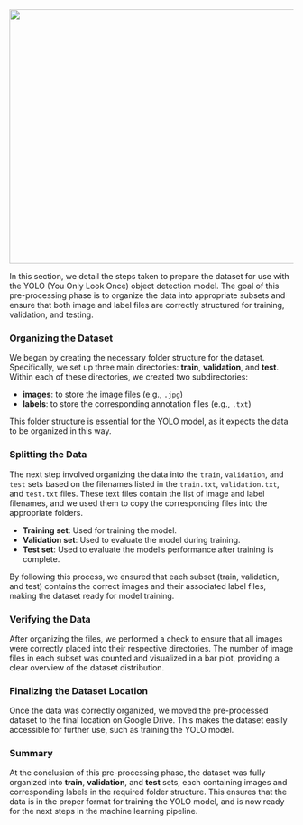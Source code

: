 
<img src="https://github.com/RSandAI/Comprehensive-YOLO-Airplane-Detection/blob/main/assets/image.png" height=450 width=1280 alt=""/>

<br>

In this section, we detail the steps taken to prepare the dataset for use with the YOLO (You Only Look Once) object detection model. The goal of this pre-processing phase is to organize the data into appropriate subsets and ensure that both image and label files are correctly structured for training, validation, and testing.

### Organizing the Dataset

We began by creating the necessary folder structure for the dataset. Specifically, we set up three main directories: **train**, **validation**, and **test**. Within each of these directories, we created two subdirectories:

- **images**: to store the image files (e.g., `.jpg`)
- **labels**: to store the corresponding annotation files (e.g., `.txt`)

This folder structure is essential for the YOLO model, as it expects the data to be organized in this way.

### Splitting the Data

The next step involved organizing the data into the `train`, `validation`, and `test` sets based on the filenames listed in the `train.txt`, `validation.txt`, and `test.txt` files. These text files contain the list of image and label filenames, and we used them to copy the corresponding files into the appropriate folders.

- **Training set**: Used for training the model.
- **Validation set**: Used to evaluate the model during training.
- **Test set**: Used to evaluate the model’s performance after training is complete.

By following this process, we ensured that each subset (train, validation, and test) contains the correct images and their associated label files, making the dataset ready for model training.

### Verifying the Data

After organizing the files, we performed a check to ensure that all images were correctly placed into their respective directories. The number of image files in each subset was counted and visualized in a bar plot, providing a clear overview of the dataset distribution.

### Finalizing the Dataset Location

Once the data was correctly organized, we moved the pre-processed dataset to the final location on Google Drive. This makes the dataset easily accessible for further use, such as training the YOLO model.

### Summary

At the conclusion of this pre-processing phase, the dataset was fully organized into **train**, **validation**, and **test** sets, each containing images and corresponding labels in the required folder structure. This ensures that the data is in the proper format for training the YOLO model, and is now ready for the next steps in the machine learning pipeline.
